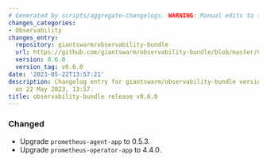```yaml
---
# Generated by scripts/aggregate-changelogs. WARNING: Manual edits to this files will be overwritten.
changes_categories:
- Observability
changes_entry:
  repository: giantswarm/observability-bundle
  url: https://github.com/giantswarm/observability-bundle/blob/master/CHANGELOG.md#060---2023-05-22
  version: 0.6.0
  version_tag: v0.6.0
date: '2023-05-22T13:57:21'
description: Changelog entry for giantswarm/observability-bundle version 0.6.0, published
  on 22 May 2023, 13:57.
title: observability-bundle release v0.6.0
---
```


### Changed
- Upgrade `prometheus-agent-app` to 0.5.3.
- Upgrade `prometheus-operator-app` to 4.4.0.
